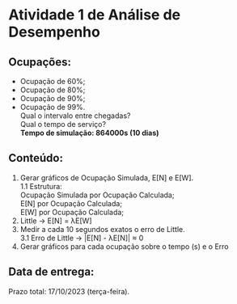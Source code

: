# Atividade 1 de Análise de Desempenho   

## Ocupações:  
- Ocupação de 60%;  
- Ocupação de 80%;  
- Ocupação de 90%;  
- Ocupação de 99%.  
Qual o intervalo entre chegadas?  
Qual o tempo de serviço?  
**Tempo de simulação: 864000s (10 dias)**  

## Conteúdo:  
1. Gerar gráficos de Ocupação Simulada, E[N] e E[W].  
1.1 Estrutura:   
Ocupação Simulada por Ocupação Calculada;  
E[N] por Ocupação Calculada;  
E[W] por Ocupação Calculada;  
2. Little -> E[N] = λE[W]  
3. Medir a cada 10 segundos exatos o erro de Little.  
3.1 Erro de Little -> |E[N] - λE[N]| ≈ 0  
4. Gerar gráficos para cada ocupação sobre o tempo (s) e o Erro  
## Data de entrega:
Prazo total: 17/10/2023 (terça-feira).
